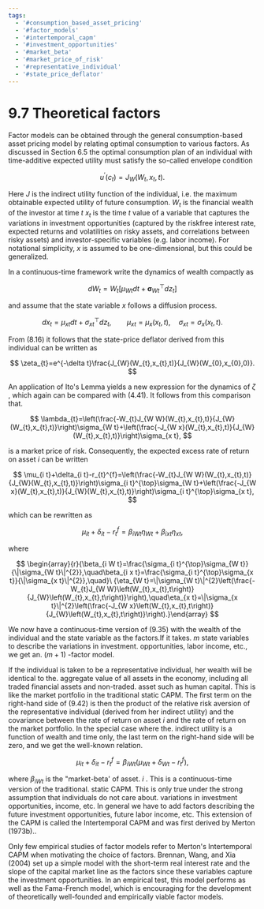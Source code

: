 ```yaml
---
tags:
  - '#consumption_based_asset_pricing'
  - '#factor_models'
  - '#intertemporal_capm'
  - '#investment_opportunities'
  - '#market_beta'
  - '#market_price_of_risk'
  - '#representative_individual'
  - '#state_price_deflator'
---
```

# 9.7 Theoretical factors  

Factor models can be obtained through the general consumption-based asset pricing model by relating optimal consumption to various factors. As discussed in Section 6.5 the optimal consumption plan of an individual with time-additive expected utility must satisfy the so-called envelope condition  

$$
u^{\prime}(c_{t})=J_{W}(W_{t},x_{t},t).
$$  

Here $J$ is the indirect utility function of the individual, i.e. the maximum obtainable expected utility of future consumption. $W_{t}$ is the financial wealth of the investor at time $t$ $x_{t}$ is the time $t$ value of a variable that captures the variations in investment opportunities (captured by the riskfree interest rate, expected returns and volatilities on risky assets, and correlations between risky assets) and investor-specific variables (e.g. labor income). For notational simplicity, $x$ is assumed to be one-dimensional, but this could be generalized.  

In a continuous-time framework write the dynamics of wealth compactly as  

$$
d W_{t}=W_{t}\left[\mu_{W t}d t+\pmb{\sigma}_{W t}^{\top}d z_{t}\right]
$$  

and assume that the state variable $x$ follows a diffusion process.  

$$
d x_{t}=\mu_{x t}d t+\sigma_{x t}^{\top}d z_{t},\qquad\mu_{x t}=\mu_{x}(x_{t},t),\quad\sigma_{x t}=\sigma_{x}(x_{t},t).
$$  

From (8.16) it follows that the state-price deflator derived from this individual can be written as  

$$
\zeta_{t}=e^{-\delta t}\frac{J_{W}(W_{t},x_{t},t)}{J_{W}(W_{0},x_{0},0)}.
$$  

An application of Ito's Lemma yields a new expression for the dynamics of $\zeta$ , which again can be compared with (4.41). It follows from this comparison that.  

$$
\lambda_{t}=\left(\frac{-W_{t}J_{W W}(W_{t},x_{t},t)}{J_{W}(W_{t},x_{t},t)}\right)\sigma_{W t}+\left(\frac{-J_{W x}(W_{t},x_{t},t)}{J_{W}(W_{t},x_{t},t)}\right)\sigma_{x t},
$$  

is a market price of risk. Consequently, the expected excess rate of return on asset $i$ can be written  

$$
\mu_{i t}+\delta_{i t}-r_{t}^{f}=\left(\frac{-W_{t}J_{W W}(W_{t},x_{t},t)}{J_{W}(W_{t},x_{t},t)}\right)\sigma_{i t}^{\top}\sigma_{W t}+\left(\frac{-J_{W x}(W_{t},x_{t},t)}{J_{W}(W_{t},x_{t},t)}\right)\sigma_{i t}^{\top}\sigma_{x t},
$$  

which can be rewritten as  

$$
\mu_{i t}+\delta_{i t}-r_{t}^{f}=\beta_{i W t}\eta_{W t}+\beta_{i x t}\eta_{x t},
$$  

where  

$$
\begin{array}{r}{\beta_{i W t}=\frac{\sigma_{i t}^{\top}\sigma_{W t}}{\|\sigma_{W t}\|^{2}},\quad\beta_{i x t}=\frac{\sigma_{i t}^{\top}\sigma_{x t}}{\|\sigma_{x t}\|^{2}},\quad}\ {\eta_{W t}=\|\sigma_{W t}\|^{2}\left(\frac{-W_{t}J_{W W}\left(W_{t},x_{t},t\right)}{J_{W}\left(W_{t},x_{t},t\right)}\right),\quad\eta_{x t}=\|\sigma_{x t}\|^{2}\left(\frac{-J_{W x}\left(W_{t},x_{t},t\right)}{J_{W}\left(W_{t},x_{t},t\right)}\right).}\end{array}
$$  

We now have a continuous-time version of (9.35) with the wealth of the individual and the state variable as the factors.If it takes. $m$ state variables to describe the variations in investment. opportunities, labor income, etc., we get an. $(m+1)$ -factor model.  

If the individual is taken to be a representative individual, her wealth will be identical to the. aggregate value of all assets in the economy, including all traded financial assets and non-traded. asset such as human capital. This is like the market portfolio in the traditional static CAPM. The first term on the right-hand side of (9.42) is then the product of the relative risk aversion of the representative individual (derived from her indirect utility) and the covariance between the rate of return on asset $i$ and the rate of return on the market portfolio. In the special case where the. indirect utility is a function of wealth and time only, the last term on the right-hand side will be zero, and we get the well-known relation.  

$$
\mu_{i t}+\delta_{i t}-r_{t}^{f}=\beta_{i W t}\left(\mu_{W t}+\delta_{W t}-r_{t}^{f}\right),
$$  

where $\beta_{i W t}$ is the "market-beta' of asset. $i$ . This is a continuous-time version of the traditional. static CAPM. This is only true under the strong assumption that individuals do not care about. variations in investment opportunities, income, etc. In general we have to add factors describing the future investment opportunities, future labor income, etc. This extension of the CAPM is called the Intertemporal CAPM and was first derived by Merton (1973b)..  

Only few empirical studies of factor models refer to Merton's Intertemporal CAPM when motivating the choice of factors. Brennan, Wang, and Xia (2004) set up a simple model with the short-term real interest rate and the slope of the capital market line as the factors since these variables capture the investment opportunities. In an empirical test, this model performs as well as the Fama-French model, which is encouraging for the development of theoretically well-founded and empirically viable factor models.  
